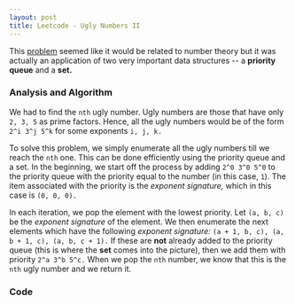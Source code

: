 ```yaml
---
layout: post
title: Leetcode - Ugly Numbers II
---
```


This [problem](https://leetcode.com/problems/ugly-number-ii/) seemed like it would be related to number theory but it was actually an application of two very important data structures -- a **priority queue** and a **set.**

### Analysis and Algorithm

We had to find the `nth` ugly number. Ugly numbers are those that have only `2, 3, 5` as prime factors. Hence, all the ugly numbers would be of the form `2^i 3^j 5^k` for some exponents `i, j, k.` 

To solve this problem, we simply enumerate all the ugly numbers till we reach the `nth` one. This can be done efficiently using the priority queue and a set. In the beginning, we start off the process by adding `2^0 3^0 5^0` to the priority queue with the priority equal to the number (in this case, `1`). The item associated with the priority is the *exponent signature,* which in this case is `(0, 0, 0).` 

In each iteration, we pop the element with the lowest priority. Let `(a, b, c)` be the *exponent signature* of the element. We then enumerate the next elements which have the following *exponent signature:* `(a + 1, b, c), (a, b + 1, c), (a, b, c + 1).` If these are **not** already added to the priority queue (this is where the **set** comes into the picture), then we add them with priority `2^a 3^b 5^c.` When we pop the `nth` number, we know that this is the `nth` ugly number and we return it.

### Code
<script src="https://gist.github.com/adijo/4bdaf614dc4c3acfb7f0.js"></script>